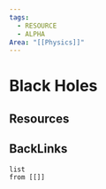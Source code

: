 ```yaml
---
tags:
  - RESOURCE
  - ALPHA
Area: "[[Physics]]"
---
```


# Black Holes


## Resources


## BackLinks

```dataview
list
from [[]]
```


